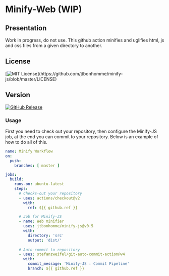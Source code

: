 # Minify-Web (WIP)

## Presentation

Work in progress, do not use.
This github action minifies and uglifies html, js and css files from a given directory to another.

## License
[![MIT License](https://img.shields.io/apm/l/atomic-design-ui.svg?)](https://github.com/jtbonhomme/minify-js/blob/master/LICENSE) 

## Version
[![GitHub Release](https://img.shields.io/github/v/release/jtbonhomme/minify-js?include_prereleases)]()

### Usage
First you need to check out your repository, then configure the Minify-JS job, at the end you can commit to your repository.
Below is an example of how to do all of this.

```yaml
name: Minify Workflow
on:
  push:
    branches: [ master ]

jobs:
  build:
    runs-on: ubuntu-latest
    steps:
      # Checks-out your repository
      - uses: actions/checkout@v2
        with:
          ref: ${{ github.ref }}

      # Job for Minify-JS
      - name: Web minifier
        uses: jtbonhomme/minify-js@v0.5
        with:
          directory: 'src'
          output: 'dist/'
          
      # Auto-commit to repository
      - uses: stefanzweifel/git-auto-commit-action@v4
        with:
          commit_message: 'Minify-JS : Commit Pipeline'
          branch: ${{ github.ref }}
```
